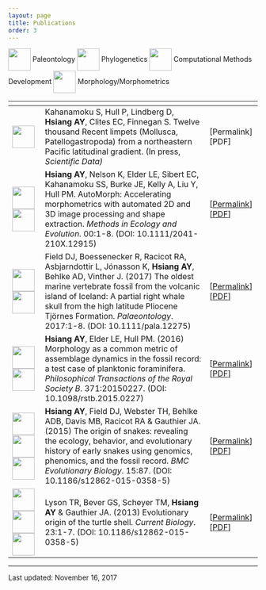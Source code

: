 ```yaml
---
layout: page
title: Publications
order: 3
---
```

<pm>
<img src="http://allisonhsiang.com/logos/paleontology-icon.png" height="45" style="vertical-align:middle;"> Paleontology
<img src="http://allisonhsiang.com/logos/phylogenetics-icon.png" height="45" style="vertical-align:middle;"> Phylogenetics
<img src="http://allisonhsiang.com/logos/computational-icon.png" height="45" style="vertical-align:middle;"> Computational Methods Development
<img src="http://allisonhsiang.com/logos/morphology-icon.png" height="45" style="vertical-align:middle;"> Morphology/Morphometrics
</pm>

<table class="alternating">
  <thead>
    <tr>
      <th class="row-icon"></th>
      <th class="row-pub"></th>
      <th class="row-links"></th>
    </tr>
  </thead>
      <tr>
        <td><img src="http://allisonhsiang.com/logos/morphology-icon.png" height="45"></td>
        <td>Kahanamoku S, Hull P, Lindberg D, <strong>Hsiang AY</strong>, Clites EC, Finnegan S. Twelve thousand Recent limpets (Mollusca, Patellogastropoda) from a northeastern Pacific latitudinal gradient. (In press, <em>Scientific Data<em>)</td>
        <td>[Permalink][PDF]</td>
      </tr>
      <tr>
        <td><img src="http://allisonhsiang.com/logos/computational-icon.png" height="45"><img src="http://allisonhsiang.com/logos/morphology-icon.png" height="45"></td>
        <td><strong>Hsiang AY</strong>, Nelson K, Elder LE, Sibert EC, Kahanamoku SS, Burke JE, Kelly A, Liu Y, Hull PM. AutoMorph: Accelerating morphometrics with automated 2D and 3D image processing and shape extraction. <em>Methods in Ecology and Evolution</em>. 00:1-8. (DOI: 10.1111/2041-210X.12915)</td>
        <td>[<a href="http://onlinelibrary.wiley.com/doi/10.1111/2041-210X.12915/abstract" target="_blank">Permalink</a>][<a href="http://allisonhsiang.com/pdfs/Hsiang-etal-2017_MEE_AutoMorph.pdf" target="_blank">PDF</a>]</td>
      </tr>
      <tr>
        <td><img src="http://allisonhsiang.com/logos/paleontology-icon.png" height="45"><img src="http://allisonhsiang.com/logos/morphology-icon.png" height="45"></td>
        <td>Field DJ, Boessenecker R, Racicot RA, Asbjarndottir L, Jónasson K, <strong>Hsiang AY</strong>, Behlke AD, Vinther J. (2017) The oldest marine vertebrate fossil from the volcanic island of Iceland: A partial right whale skull from the high latitude Pliocene Tjörnes Formation. <em>Palaeontology</em>. 2017:1-8. (DOI: 10.1111/pala.12275)</td>
        <td>[<a href="http://onlinelibrary.wiley.com/doi/10.1111/pala.12275/full" target="_blank">Permalink</a>][<a href="http://allisonhsiang.com/pdfs/Field-etal-2017_Palaeontology_IcelandicWhale.pdf" target="_blank">PDF</a>]</td>
      </tr>
      <tr>
        <td><img src="http://allisonhsiang.com/logos/computational-icon.png" height="45"><img src="http://allisonhsiang.com/logos/morphology-icon.png" height="45"></td>
        <td><strong>Hsiang AY</strong>, Elder LE, Hull PM. (2016) Morphology as a common metric of assemblage dynamics in the fossil record: a test case of planktonic foraminifera. <em>Philosophical Transactions of the Royal Society B</em>. 371:20150227. (DOI: 10.1098/rstb.2015.0227)</td>
        <td>[<a href="http://rstb.royalsocietypublishing.org/content/371/1691/20150227.long" target="_blank">Permalink</a>][<a href="http://allisonhsiang.com/pdfs/Hsiang-etal-2016_PhilTransRoySocB_3DMorphospace.pdf" target="_blank">PDF</a>]</td>
      </tr>
      <tr>
        <td><img src="http://allisonhsiang.com/logos/phylogenetics-icon.png" height="45"><img src="http://allisonhsiang.com/logos/morphology-icon.png" height="45"><img src="http://allisonhsiang.com/logos/paleontology-icon.png" height="45"></td>
        <td><strong>Hsiang AY</strong>, Field DJ, Webster TH, Behlke ADB, Davis MB, Racicot RA & Gauthier JA. (2015) The origin of snakes: revealing the ecology, behavior, and evolutionary history of early snakes using genomics, phenomics, and the fossil record. <em>BMC Evolutionary Biology</em>. 15:87. (DOI: 10.1186/s12862-015-0358-5)</td>
        <td>[<a href="https://bmcevolbiol.biomedcentral.com/articles/10.1186/s12862-015-0358-5" target="_blank">Permalink</a>][<a href="http://allisonhsiang.com/pdfs/Hsiang-etal-2015_BMCEvolBiol_Snakes.pdf" target="_blank">PDF</a>]</td>
      </tr>
      <tr>
        <td><img src="http://allisonhsiang.com/logos/morphology-icon.png" height="45"><img src="http://allisonhsiang.com/logos/paleontology-icon.png" height="45"><img src="http://allisonhsiang.com/logos/phylogenetics-icon.png" height="45"></td>
        <td>Lyson TR, Bever GS, Scheyer TM, <strong>Hsiang AY</strong> & Gauthier JA. (2013) Evolutionary origin of the turtle shell. <em>Current Biology</em>. 23:1-7. (DOI: 10.1186/s12862-015-0358-5)</td>
        <td>[<a href="http://www.cell.com/current-biology/abstract/S0960-9822(13)00566-6" target="_blank">Permalink</a>][<a href="http://allisonhsiang.com/pdfs/Lyson-etal-2013_CurrBiol_OriginTurtleShell.pdf" target="_blank">PDF</a>]</td>
      </tr>
  </tbody>
</table>
<hr>
<pm>Last updated: November 16, 2017</pm>
